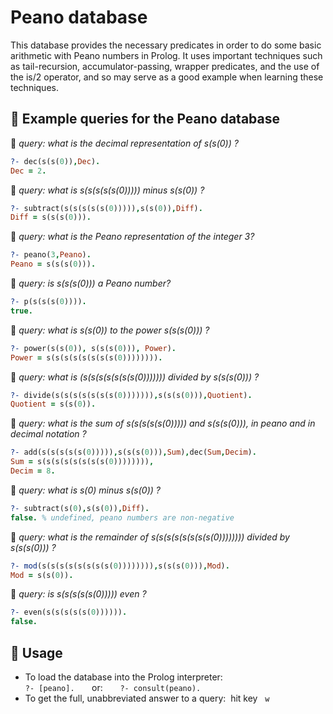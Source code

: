 # Peano database

This database provides the necessary predicates in order to do some basic arithmetic with Peano numbers in Prolog. It uses important techniques such as tail-recursion, accumulator-passing, wrapper predicates, and the use of the is/2 operator, and so may serve as a good example when learning these techniques.

## 🔹 Example queries for the Peano database

🔸 *query: what is the decimal representation of s(s(0)) ?*

```prolog
?- dec(s(s(0)),Dec).
Dec = 2.
```

🔸 *query: what is s(s(s(s(s(0))))) minus s(s(0)) ?*

```prolog
?- subtract(s(s(s(s(s(0))))),s(s(0)),Diff).  
Diff = s(s(s(0))).
```

🔸 *query: what is the Peano representation of the integer 3?*  

```prolog
?- peano(3,Peano).
Peano = s(s(s(0))).
```

🔸 *query: is s(s(s(0))) a Peano number?*  

```prolog
?- p(s(s(s(0)))).
true.
```

🔸 *query: what is s(s(0)) to the power s(s(s(0))) ?*  

```prolog
?- power(s(s(0)), s(s(s(0))), Power).
Power = s(s(s(s(s(s(s(s(0)))))))).
```

🔸 *query: what is (s(s(s(s(s(s(s(0))))))) divided by s(s(s(0))) ?*  

```prolog
?- divide(s(s(s(s(s(s(s(0))))))),s(s(s(0))),Quotient).
Quotient = s(s(0)).
```

🔸 *query: what is the sum of s(s(s(s(s(0))))) and s(s(s(0))), in peano and in decimal notation ?*  

```prolog
?- add(s(s(s(s(s(0))))),s(s(s(0))),Sum),dec(Sum,Decim). 
Sum = s(s(s(s(s(s(s(s(0)))))))),
Decim = 8.
```

🔸 *query: what is s(0) minus s(s(0)) ?*  

```prolog
?- subtract(s(0),s(s(0)),Diff).
false. % undefined, peano numbers are non-negative
```

🔸 *query: what is the remainder of s(s(s(s(s(s(s(s(0)))))))) divided by s(s(s(0))) ?*

```prolog
?- mod(s(s(s(s(s(s(s(s(0)))))))),s(s(s(0))),Mod).
Mod = s(s(0)).
```

🔸 *query: is s(s(s(s(s(0))))) even ?*  

```prolog
?- even(s(s(s(s(s(0)))))).
false.
```

## 🔹 Usage

- To load the database into the Prolog interpreter:  
  ```?- [peano].```      
  or:      
  ```?- consult(peano).```
- To get the full, unabbreviated answer to a query:  hit key   `w`

